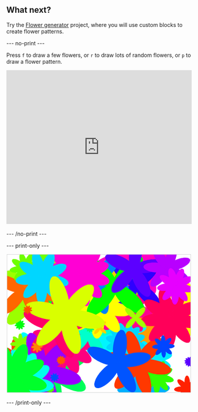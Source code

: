 ## What next?

Try the [Flower generator](https://projects.raspberrypi.org/en/projects/flower-generator?utm_source=pathway&utm_medium=whatnext&utm_campaign=projects) project, where you will use custom blocks to create flower patterns.

\--- no-print \---

Press `f` to draw a few flowers, or `r` to draw lots of random flowers, or `p` to draw a flower pattern.

<div class="scratch-preview">
  <iframe allowtransparency="true" width="485" height="402" src="https://scratch.mit.edu/projects/embed/253355932/?autostart=false" frameborder="0" scrolling="no"></iframe>
</div>

\--- /no-print \---

\--- print-only \---

![random flowers](images/flower-random.png)

\--- /print-only \---